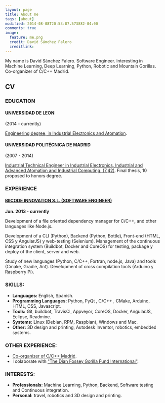 ```yaml
---
layout: page
title: About me
tags: [about]
modified: 2014-08-08T20:53:07.573882-04:00
comments: true
image:
  feature: me.png
  credit: David Sánchez Falero
  creditlink:
---
```


My name is David Sánchez Falero. Software Engineer. Interesting in Machine Learning, Deep Learning, Python, Robotic and Mountain Gorillas. Co-organizer of C/C++ Madrid.

## CV

### EDUCATION

#### UNIVERSIDAD DE LEON

(2014 - currently)

[Engineering degree, in Industrial Electronics and Atomation](http://www.unileon.es/).


#### UNIVERSIDAD POLITÉCNICA DE MADRID

(2007 - 2014)

[Industrial Technical Engineer in  Industrial Electronics, Industrial and Advanced Atomation and Industrial Computing, (7,42)](http://www.etsidi.upm.es/ETSIDI). Final thesis, 10 proposed to honors degree.

### EXPERIENCE


#### [BIICODE INNOVATION S.L. (SOFTWARE ENGINEER)](https://www.biicode.com/) 

**Jun. 2013 - currently**

Development of a file oriented dependency manager for C/C++, and other languages like Node.js.

Development of a CLI (Python), Backend (Python, Bottle), Front-end (HTML, CSS y AngularJS) y web-testing (Selenium).
Management of the continuous integration system (Buildbot, Docker and CoreOS) for testing, package y deploy of the client, server and web.

Study of new languages (Python, C/C++, Fortran, node.js, Java) and tools (Cmake, Gradle, Ant). Development of cross compilation tools (Arduino y Raspberry Pi).

### SKILLS:

- **Languages:** English, Spanish.
- **Programming Languages:** Python, PyQt , C/C++ , CMake, Arduino, HTML, CSS, Javascript.
- **Tools:** Git, buildbot, TravisCI, Appveyor, CoreOS, Docker, AngularJS, Eclipse, Readmine.
- **Systems:** Linux (Debian, RPM, Raspbian), Windows and Mac.
- **Other:** 3D design and printing, Autodesk Inventor, robotics, embedded systems.

### OTHER EXPERIENCE:

- [Co-organizer of C/C++ Madrid](www.meetup.com/Madrid-C-Cpp).
- I colaborate with ["The Dian Fossey Gorilla Fund International"](http://gorillafund.org/).

### INTERESTS:

- **Professionals:** Machine Learning, Python, Backend, Software testing and Continuous integration.
- **Personal:** travel, robotics and 3D design and printing.